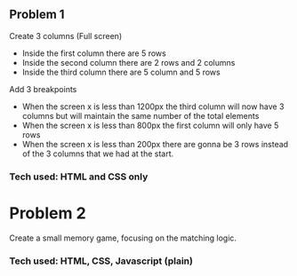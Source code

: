 ## Problem 1 

Create 3 columns (Full screen)
- Inside the first column there are 5 rows
- Inside the second column there are 2 rows and 2 columns
- Inside the third column there are 5 column and 5 rows

Add 3 breakpoints
- When the screen x is less than 1200px the third column will now have 3 columns but will maintain the same number of the total elements
- When the screen x is less than 800px the first column will only have 5 rows
- When the screen x is less than 200px there are gonna be 3 rows instead of the 3
columns that we had at the start.

### Tech used: HTML and CSS only


# Problem 2

Create a small memory game, focusing on the matching logic.
### Tech used: HTML, CSS, Javascript (plain)
